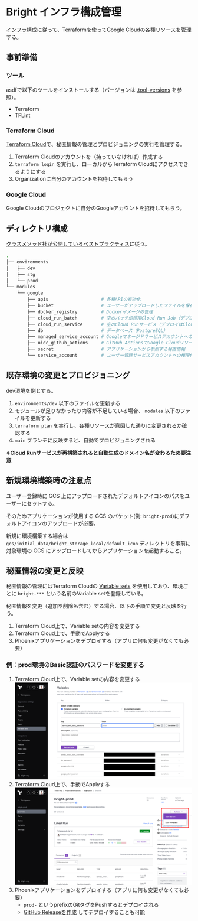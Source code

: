 # Bright インフラ構成管理

[インフラ構成](../docs/infrastructure.md)に従って、Terraformを使ってGoogle Cloudの各種リソースを管理する。

## 事前準備

### ツール

asdfで以下のツールをインストールする（バージョンは [.tool-versions](./.tool-versions) を参照）。

- Terraform
- TFLint

### Terraform Cloud

[Terraform Cloud](https://app.terraform.io/public/signup/account?product_intent=terraform)で、秘匿情報の管理とプロビジョニングの実行を管理する。

1. Terraform Cloudのアカウントを（持っていなければ）作成する
2. `terraform login` を実行し、ローカルからTerraform Cloudにアクセスできるようにする
3. Organizationに自分のアカウントを招待してもらう

### Google Cloud

Google Cloudのプロジェクトに自分のGoogleアカウントを招待してもらう。

## ディレクトリ構成

[クラスメソッド社が公開しているベストプラクティス](https://dev.classmethod.jp/articles/terraform-bset-practice-jp/)に従う。

```bash
.
├── environments
│   ├── dev
│   ├── stg
│   └── prod
└── modules
    └── google
        ├── apis                    # 各種APIの有効化
        ├── bucket                  # ユーザーがアップロードしたファイルを保存するGCSバケット
        ├── docker_registry         # Dockerイメージの管理
        ├── cloud_run_batch         # 空のバッチ処理用Cloud Run Job（デプロイはCloud Buildで実行）
        ├── cloud_run_service       # 空のCloud Runサービス（デプロイはCloud Buildで実行）
        ├── db                      # データベース（PostgreSQL）
        ├── managed_service_account # Googleマネージドサービスアカウントへの権限付与
        ├── oidc_github_actions     # GitHub ActionsでGoogle CloudリソースにアクセスできるようにするためのOIDC設定
        ├── secret                  # アプリケーションから参照する秘匿情報
        └── service_account         # ユーザー管理サービスアカウントへの権限付与
```

## 既存環境の変更とプロビジョニング

dev環境を例とする。

1. `environments/dev` 以下のファイルを更新する
2. モジュールが足りなかったり内容が不足している場合、 `modules` 以下のファイルを更新する
3. `terraform plan` を実行し、各種リソースが意図した通りに変更されるか確認する
4. `main` ブランチに反映すると、自動でプロビジョニングされる

**※Cloud Runサービスが再構築されると自動生成のドメイン名が変わるため要注意**

## 新規環境構築時の注意点

ユーザー登録時に GCS 上にアップロードされたデフォルトアイコンのパスをユーザーにセットする。

そのためアプリケーションが使用する GCS のバケット(例: `bright-prod`)にデフォルトアイコンのアップロードが必要。

新規に環境構築する場合は `gcs/initial_data/bright_storage_local/default_icon` ディレクトリを事前に対象環境の GCS にアップロードしてからアプリケーションを起動すること。

## 秘匿情報の変更と反映

秘匿情報の管理にはTerraform Cloudの [Variable sets](https://app.terraform.io/app/bright-org/settings/varsets) を使用しており、環境ごとに `bright-***` という名前のVariable setを登録している。

秘匿情報を変更（追加や削除も含む）する場合、以下の手順で変更と反映を行う。

1. Terraform Cloud上で、Variable setの内容を変更する
2. Terraform Cloud上で、手動でApplyする
3. Phoenixアプリケーションをデプロイする（アプリに何も変更がなくても必要）

### 例：prod環境のBasic認証のパスワードを変更する

1. Terraform Cloud上で、Variable setの内容を変更する
    ![](./images/variable_sets.png)
2. Terraform Cloud上で、手動でApplyする
    ![](./images/apply.png)
3. Phoenixアプリケーションをデプロイする（アプリに何も変更がなくても必要）
    - `prod-` というprefixのGitタグをPushするとデプロイされる
    - [GitHub Releaseを作成](https://github.com/bright-org/bright/releases/tag/release-sample) してデプロイすることも可能
